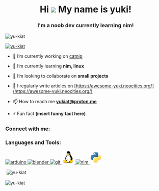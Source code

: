 <h1 align="center">Hi <img src="https://user-images.githubusercontent.com/18350557/176309783-0785949b-9127-417c-8b55-ab5a4333674e.gif"> My name is yuki!</h1>
<h3 align="center">I'm a noob dev currently learning nim!</h3>

<p align="left"> <img src="https://komarev.com/ghpvc/?username=yu-kiat&label=Profile%20views&color=0e75b6&style=flat" alt="yu-kiat" /> </p>

<p align="left"> <a href="https://github.com/ryo-ma/github-profile-trophy"><img src="https://github-profile-trophy.vercel.app/?username=yu-kiat" alt="yu-kiat" /></a> </p>

- 🔭 I’m currently working on [catnip](https://github.com/iinsertNameHere/catnip)

- 🌱 I’m currently learning **nim, linux**

- 👯 I’m looking to collaborate on **small projects**

- 📝 I regularly write articles on [https://awesome-yuki.neocities.org/](https://awesome-yuki.neocities.org/)

- 📫 How to reach me **yukiat@proton.me**

- ⚡ Fun fact **(insert funny fact here)**

<h3 align="left">Connect with me:</h3>
<p align="left">
</p>

<h3 align="left">Languages and Tools:</h3>
<p align="left"> <a href="https://www.arduino.cc/" target="_blank" rel="noreferrer"> <img src="https://cdn.worldvectorlogo.com/logos/arduino-1.svg" alt="arduino" width="40" height="40"/> </a> <a href="https://www.blender.org/" target="_blank" rel="noreferrer"> <img src="https://download.blender.org/branding/community/blender_community_badge_white.svg" alt="blender" width="40" height="40"/> </a> <a href="https://git-scm.com/" target="_blank" rel="noreferrer"> <img src="https://www.vectorlogo.zone/logos/git-scm/git-scm-icon.svg" alt="git" width="40" height="40"/> </a> <a href="https://www.linux.org/" target="_blank" rel="noreferrer"> <img src="https://raw.githubusercontent.com/devicons/devicon/master/icons/linux/linux-original.svg" alt="linux" width="40" height="40"/> </a> <a href="https://nim-lang.org/" target="_blank" rel="noreferrer"> <img src="https://www.vectorlogo.zone/logos/nim-lang/nim-lang-icon.svg" alt="nim" width="40" height="40"/> </a> <a href="https://www.python.org" target="_blank" rel="noreferrer"> <img src="https://raw.githubusercontent.com/devicons/devicon/master/icons/python/python-original.svg" alt="python" width="40" height="40"/> </a> </p>

<p>&nbsp;<img align="center" src="https://github-readme-stats.vercel.app/api?username=yu-kiat&show_icons=true&locale=en" alt="yu-kiat" /></p>

<p><img align="center" src="https://github-readme-streak-stats.herokuapp.com/?user=yu-kiat&" alt="yu-kiat" /></p>

